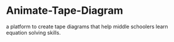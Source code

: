 # Animate-Tape-Diagram
a platform to create tape diagrams that help middle schoolers learn equation solving skills. 
